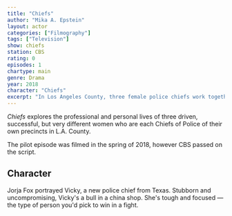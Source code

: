 ```yaml
---
title: "Chiefs"
author: "Mika A. Epstein"
layout: actor
categories: ["Filmography"]
tags: ["Television"]
show: chiefs
station: CBS
rating: 0
episodes: 1
chartype: main
genre: Drama
year: 2018
character: "Chiefs"
excerpt: "In Los Angeles County, three female police chiefs work together to catch a serial killer."
---
```


_Chiefs_ explores the professional and personal lives of three driven, successful, but very different women who are each Chiefs of Police of their own precincts in L.A. County.

The pilot episode was filmed in the spring of 2018, however CBS passed on the script.

## Character

Jorja Fox portrayed Vicky, a new police chief from Texas. Stubborn and uncompromising, Vicky's a bull in a china shop. She's tough and focused — the type of person you'd pick to win in a fight.